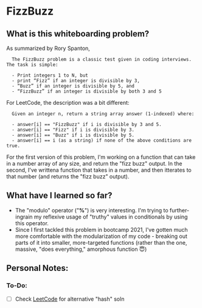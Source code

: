 ﻿# FizzBuzz

## What is this whiteboarding problem?

As summarized by Rory Spanton,

      The FizzBuzz problem is a classic test given in coding interviews. The task is simple:

      - Print integers 1 to N, but
      - print “Fizz” if an integer is divisible by 3,
      - “Buzz” if an integer is divisible by 5, and
      - “FizzBuzz” if an integer is divisible by both 3 and 5

For LeetCode, the description was a bit different:

      Given an integer n, return a string array answer (1-indexed) where:

      - answer[i] == "FizzBuzz" if i is divisible by 3 and 5.
      - answer[i] == "Fizz" if i is divisible by 3.
      - answer[i] == "Buzz" if i is divisible by 5.
      - answer[i] == i (as a string) if none of the above conditions are true.

For the first version of this problem, I'm working on a function that can take in a number array of any size, and return the "fizz buzz" output. In the second, I've writtena function that takes in a number, and then itterates to that number (and returns the "fizz buzz" output).

## What have I learned so far?

- The "modulo" operator ("**%**") is very interesting. I'm trying to further-ingrain my reflexive usage of "truthy" values in conditionals by using this operator.
- Since I first tackled this problem in bootcamp 2021, I've gotten much more comfortable with the modularization of my code - breaking out parts of it into smaller, more-targeted functions (rather than the one, massive, "does everything," amorphous function 😇)

## Personal Notes:

### To-Do:

- [ ] Check [LeetCode](https://leetcode.com/problems/fizz-buzz/solution/) for alternative "hash" soln
